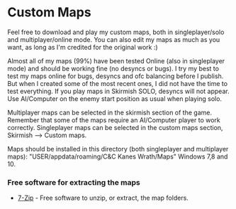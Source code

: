 # Custom Maps

Feel free to download and play my custom maps, both in singleplayer/solo and multiplayer/online mode.
You can also edit my maps as much as you want, as long as I'm credited for the original work :)

Almost all of my maps (99%) have been tested Online (also in singleplayer mode) and should be working fine (no desyncs or bugs).
I try my best to test my maps online for bugs, desyncs and ofc balancing before I publish. But when I created some of the most recent ones, I did not have the time to test everything. If you play maps in Skirmish SOLO, desyncs will not appear. Use AI/Computer on the enemy start position as usual when playing solo.

Multiplayer maps can be selected in the skirmish section of the game. Remember that some of the maps require an AI/Computer player to work correctly.
Singleplayer maps can be selected in the custom maps section, Skirmish --> Custom maps.

Maps should be installed in this directory (both singleplayer and multiplayer maps):
"USER/appdata/roaming/C&C Kanes Wrath/Maps"
Windows 7,8 and 10.

### Free software for extracting the maps
* [7-Zip](https://www.7-zip.org/) - Free software to unzip, or extract, the map folders.

